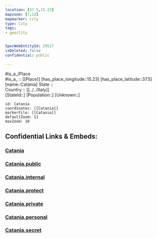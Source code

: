 ```yaml
---
location: [37.5,15.23] 
mapzoom: [7,12] 
mapmarker: city 
type: City
tags:
- geo/City


SpocWebEntityId: 29517
isDeleted: false
confidential: public

---
```

#is_a_/Place  
#is_a_ :: [[Place]] 
[has_place_longitude::15.23] 
[has_place_latitude::37.5] 
[name::Catania] 
State ::  
Country :: [[../../Italy]]  
[StateId::] 
[Population::] 
[Unknown::] 


```leaflet
id: Catania
coordinates: [[Catania]] 
markerFile: [[Catania]] 
defaultZoom: 11 
maxZoom: 18
```


## Confidential Links & Embeds: 

### [Catania](/_Standards/Earth/Continent/Europe/Europe~South/Italy/City/Catania.md) 

### [Catania.public](/_public/Earth/Continent/Europe/Europe~South/Italy/City/Catania.public.md) 

### [Catania.internal](/_internal/Earth/Continent/Europe/Europe~South/Italy/City/Catania.internal.md) 

### [Catania.protect](/_protect/Earth/Continent/Europe/Europe~South/Italy/City/Catania.protect.md) 

### [Catania.private](/_private/Earth/Continent/Europe/Europe~South/Italy/City/Catania.private.md) 

### [Catania.personal](/_personal/Earth/Continent/Europe/Europe~South/Italy/City/Catania.personal.md) 

### [Catania.secret](/_secret/Earth/Continent/Europe/Europe~South/Italy/City/Catania.secret.md)

